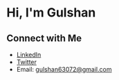 #  Hi, I'm Gulshan

##  Connect with Me
-  [LinkedIn](https://www.linkedin.com/in/gulshan-kumar-872512270/)  
-  [Twitter](https://x.com/gulshank0)  
-  Email: gulshan63072@gmail.com 
